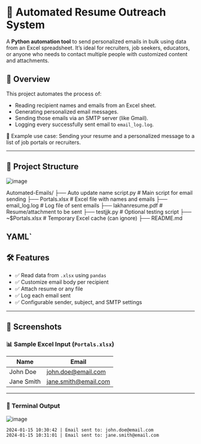 # 📧 Automated Resume Outreach System

A **Python automation tool** to send personalized emails in bulk using data from an Excel spreadsheet. It’s ideal for recruiters, job seekers, educators, or anyone who needs to contact multiple people with customized content and attachments.


## 📝 Overview

This project automates the process of:

- Reading recipient names and emails from an Excel sheet.
- Generating personalized email messages.
- Sending those emails via an SMTP server (like Gmail).
- Logging every successfully sent email to `email_log.log`.

📄 Example use case: Sending your resume and a personalized message to a list of job portals or recruiters.

---

## 📂 Project Structure
![image](https://github.com/user-attachments/assets/05472d02-bb56-4c27-9809-02456f1a8a83)

Automated-Emails/
├── Auto update name script.py # Main script for email sending
├── Portals.xlsx # Excel file with names and emails
├── email_log.log # Log file of sent emails
├── lakhanresume.pdf # Resume/attachment to be sent
├── testjjk.py # Optional testing script
├── ~$Portals.xlsx # Temporary Excel cache (can ignore)
├── README.md


YAML`
---

## 🛠 Features

- ✅ Read data from `.xlsx` using `pandas`
- ✅ Customize email body per recipient
- ✅ Attach resume or any file
- ✅ Log each email sent
- ✅ Configurable sender, subject, and SMTP settings

---

## 📸 Screenshots

### 📊 Sample Excel Input (`Portals.xlsx`)

| Name      | Email               |
|-----------|---------------------|
| John Doe  | john.doe@email.com  |
| Jane Smith| jane.smith@email.com|



---

### 💌 Terminal Output

![image](https://github.com/user-attachments/assets/e50cbf04-bff6-4ea9-8997-da77412ffe8e)

```text
2024-01-15 10:30:42 | Email sent to: john.doe@email.com
2024-01-15 10:31:01 | Email sent to: jane.smith@email.com




